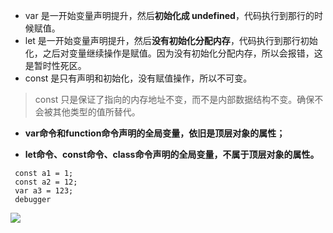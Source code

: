 - var  是一开始变量声明提升，然后**初始化成 undefined**，代码执行到那行的时候赋值。
- let  是一开始变量声明提升，然后**没有初始化分配内存**，代码执行到那行初始化，之后对变量继续操作是赋值。因为没有初始化分配内存，所以会报错，这是暂时性死区。
- const  是只有声明和初始化，没有赋值操作，所以不可变。
> const 只是保证了指向的内存地址不变，而不是内部数据结构不变。确保不会被其他类型的值所替代。

- **var命令和function命令声明的全局变量，依旧是顶层对象的属性；**

- **let命令、const命令、class命令声明的全局变量，不属于顶层对象的属性。**

```
 const a1 = 1;
 const a2 = 12;
 var a3 = 123;
 debugger
```

![](https://img-blog.csdnimg.cn/20190826101046525.png)

